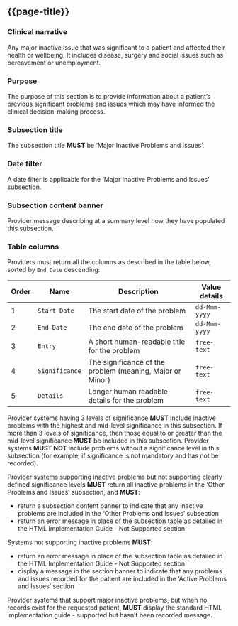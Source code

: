 ## {{page-title}}

### Clinical narrative

Any major inactive issue that was significant to a patient and affected their health or wellbeing. It includes disease, surgery and social issues such as bereavement or unemployment.

### Purpose

The purpose of this section is to provide information about a patient’s previous significant problems and issues which may have informed the clinical decision-making process.

### Subsection title

The subsection title **MUST** be ‘Major Inactive Problems and Issues’.

### Date filter

A date filter is applicable for the ‘Major Inactive Problems and Issues’ subsection.

### Subsection content banner

Provider message describing at a summary level how they have populated this subsection.

### Table columns

Providers must return all the columns as described in the table below, sorted by `End Date` descending:

| Order | Name | Description | Value details |
| --- | --- | --- | --- |
| 1   | `Start Date` | The start date of the problem | `dd-Mmm-yyyy` |
| 2   | `End Date` | The end date of the problem | `dd-Mmm-yyyy` |
| 3   | `Entry` | A short human-readable title for the problem | `free-text` |
| 4   | `Significance` | The significance of the problem (meaning, Major or Minor) | `free-text` |
| 5   | `Details` | Longer human readable details for the problem | `free-text` |

Provider systems having 3 levels of significance **MUST** include inactive problems with the highest and mid-level significance in this subsection. If more than 3 levels of significance, then those equal to or greater than the mid-level significance **MUST** be included in this subsection. Provider systems **MUST NOT** include problems without a significance level in this subsection (for example, if significance is not mandatory and has not be recorded).

Provider systems supporting inactive problems but not supporting clearly defined significance levels **MUST** return all inactive problems in the ‘Other Problems and Issues’ subsection, and **MUST**:

- return a subsection content banner to indicate that any inactive problems are included in the ‘Other Problems and Issues’ subsection
- return an error message in place of the subsection table as detailed in the HTML Implementation Guide - Not Supported section

Systems not supporting inactive problems **MUST**:

- return an error message in place of the subsection table as detailed in the HTML Implementation Guide - Not Supported section
- display a message in the section banner to indicate that any problems and issues recorded for the patient are included in the ‘Active Problems and Issues’ section

Provider systems that support major inactive problems, but when no records exist for the requested patient, **MUST** display the standard HTML implementation guide - supported but hasn’t been recorded message.
